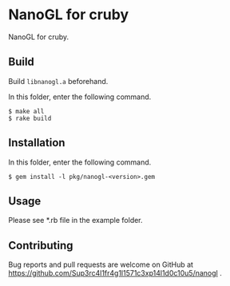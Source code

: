 # NanoGL for cruby

NanoGL for cruby.

## Build

Build `libnanogl.a` beforehand.

In this folder, enter the following command.

```shell
$ make all
$ rake build
```

## Installation

In this folder, enter the following command.

```shell
$ gem install -l pkg/nanogl-<version>.gem
```

## Usage

Please see *.rb file in the example folder.

## Contributing

Bug reports and pull requests are welcome on GitHub at https://github.com/Sup3rc4l1fr4g1l1571c3xp14l1d0c10u5/nanogl .


